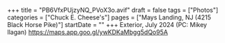 +++
title = "PB6VfxPUjzyNQ_PVoX3o.avif"
draft = false
tags = ["Photos"]
categories = ["Chuck E. Cheese's"]
pages = ["Mays Landing, NJ (4215 Black Horse Pike)"]
startDate = ""
+++
Exterior, July 2024 (PC: Mikey llagan) https://maps.app.goo.gl/ywKDKaMbgg5dQo95A
